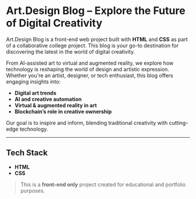 # Art.Design Blog – Explore the Future of Digital Creativity

Art.Design Blog is a front-end web project built with **HTML** and **CSS** as part of a collaborative college project. This blog is your go-to destination for discovering the latest in the world of digital creativity.

From AI-assisted art to virtual and augmented reality, we explore how technology is reshaping the world of design and artistic expression. Whether you're an artist, designer, or tech enthusiast, this blog offers engaging insights into:

-  **Digital art trends**
-  **AI and creative automation**
-  **Virtual & augmented reality in art**
-  **Blockchain’s role in creative ownership**

Our goal is to inspire and inform, blending traditional creativity with cutting-edge technology.

---

##  Tech Stack

- **HTML**
- **CSS**

> This is a **front-end only** project created for educational and portfolio purposes.
